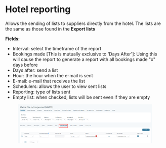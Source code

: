 # Hotel reporting

Allows the sending of lists to suppliers directly from the hotel. The lists are the same as those found in the **Export lists**

**Fields:**

* Interval: select the timeframe of the report
* Bookings made \[This is mutually exclusive to 'Days After']: Using this will cause the report to generate a report with all bookings made "x" days before
* Days after: send a list
* Hour: the hour when the e-mail is sent
* E-mail: e-mail that receives the list
* Schedulers: allows the user to view sent lists
* Reporting: type of lists sent
* Empty list: when checked, lists will be sent even if they are empty

<figure><img src="../../../.gitbook/assets/image (1) (1) (1) (1) (1) (1) (1) (1) (1) (1) (1) (1) (1) (1) (1) (1) (1) (1) (1) (1) (1) (1) (1) (1) (1) (1) (1) (1) (1) (1) (1) (1) (1) (1) (1) (1) (1) (1) (1) (1) (1) (1) (1) (1) (1) (1) (1) (1) (1) (1) (1) (1) (1) (1) (1).png" alt=""><figcaption></figcaption></figure>
